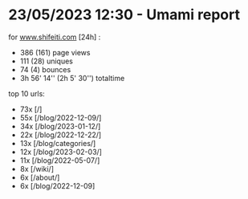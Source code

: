 # 23/05/2023 12:30 - Umami report
for www.shifeiti.com [24h] :

 - 386 (161) page views
 - 111 (28) uniques
 - 74 (4) bounces
 - 3h 56' 14'' (2h 5' 30'') totaltime


top 10 urls:
 - 73x [/]
 - 55x [/blog/2022-12-09/]
 - 34x [/blog/2023-01-12/]
 - 22x [/blog/2022-12-22/]
 - 13x [/blog/categories/]
 - 12x [/blog/2023-02-03/]
 - 11x [/blog/2022-05-07/]
 - 8x [/wiki/]
 - 6x [/about/]
 - 6x [/blog/2022-12-09]


